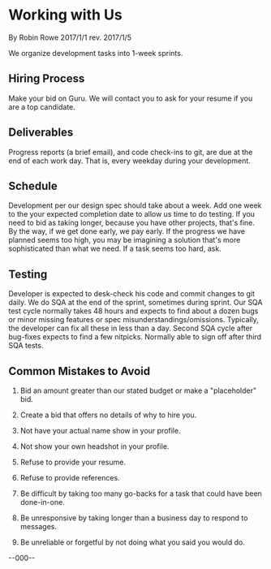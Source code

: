 # Working with Us

By Robin Rowe 2017/1/1 rev. 2017/1/5

We organize development tasks into 1-week sprints.

## Hiring Process

Make your bid on Guru. We will contact you to ask for your resume if you are a top candidate.

## Deliverables

Progress reports (a brief email), and code check-ins to git, are due at the end of each work day. That is, every weekday during your development. 

## Schedule

Development per our design spec should take about a week. Add one week to the your expected completion date to allow us time to do testing. If you need to bid as taking longer, because you have other projects, that's fine. By the way, if we get done early, we pay early. If the progress we have planned seems too high, you may be imagining a solution that's more sophisticated than what we need. If a task seems too hard, ask.

## Testing

Developer is expected to desk-check his code and commit changes to git daily. We do SQA at the end of the sprint, sometimes during sprint. Our SQA test cycle normally takes 48 hours and expects to find about a dozen bugs or minor missing features or spec misunderstandings/omissions. Typically, the developer can fix all these in less than a day. Second SQA cycle after bug-fixes expects to find a few nitpicks. Normally able to sign off after third SQA tests. 

## Common Mistakes to Avoid

1. Bid an amount greater than our stated budget or make a "placeholder" bid.

2. Create a bid that offers no details of why to hire you.

3. Not have your actual name show in your profile.

4. Not show your own headshot in your profile.

5. Refuse to provide your resume.

6. Refuse to provide references.

7. Be difficult by taking too many go-backs for a task that could have been done-in-one.

8. Be unresponsive by taking longer than a business day to respond to messages.

9. Be unreliable or forgetful by not doing what you said you would do.

--000--

